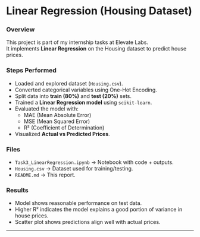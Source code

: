 # Linear Regression (Housing Dataset)

### Overview
This project is part of my internship tasks at Elevate Labs.  
It implements **Linear Regression** on the Housing dataset to predict house prices.

### Steps Performed
- Loaded and explored dataset (`Housing.csv`).
- Converted categorical variables using One-Hot Encoding.
- Split data into **train (80%)** and **test (20%)** sets.
- Trained a **Linear Regression model** using `scikit-learn`.
- Evaluated the model with:
  - MAE (Mean Absolute Error)
  - MSE (Mean Squared Error)
  - R² (Coefficient of Determination)
- Visualized **Actual vs Predicted Prices**.

### Files
- `Task3_LinearRegression.ipynb` → Notebook with code + outputs.  
- `Housing.csv` → Dataset used for training/testing.  
- `README.md` → This report.  

### Results
- Model shows reasonable performance on test data.  
- Higher R² indicates the model explains a good portion of variance in house prices.  
- Scatter plot shows predictions align well with actual prices.

---

